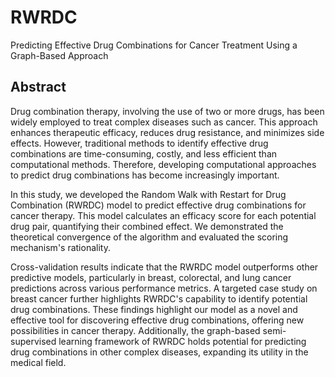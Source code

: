 # RWRDC
Predicting Effective Drug Combinations for Cancer Treatment Using a Graph-Based Approach

## Abstract

Drug combination therapy, involving the use of two or more drugs, has been widely employed to treat complex diseases such as cancer. This approach enhances therapeutic efficacy, reduces drug resistance, and minimizes side effects. However, traditional methods to identify effective drug combinations are time-consuming, costly, and less efficient than computational methods. Therefore, developing computational approaches to predict drug combinations has become increasingly important.

In this study, we developed the Random Walk with Restart for Drug Combination (RWRDC) model to predict effective drug combinations for cancer therapy. This model calculates an efficacy score for each potential drug pair, quantifying their combined effect. We demonstrated the theoretical convergence of the algorithm and evaluated the scoring mechanism's rationality.

Cross-validation results indicate that the RWRDC model outperforms other predictive models, particularly in breast, colorectal, and lung cancer predictions across various performance metrics. A targeted case study on breast cancer further highlights RWRDC's capability to identify potential drug combinations. These findings highlight our model as a novel and effective tool for discovering effective drug combinations, offering new possibilities in cancer therapy. Additionally, the graph-based semi-supervised learning framework of RWRDC holds potential for predicting drug combinations in other complex diseases, expanding its utility in the medical field.

